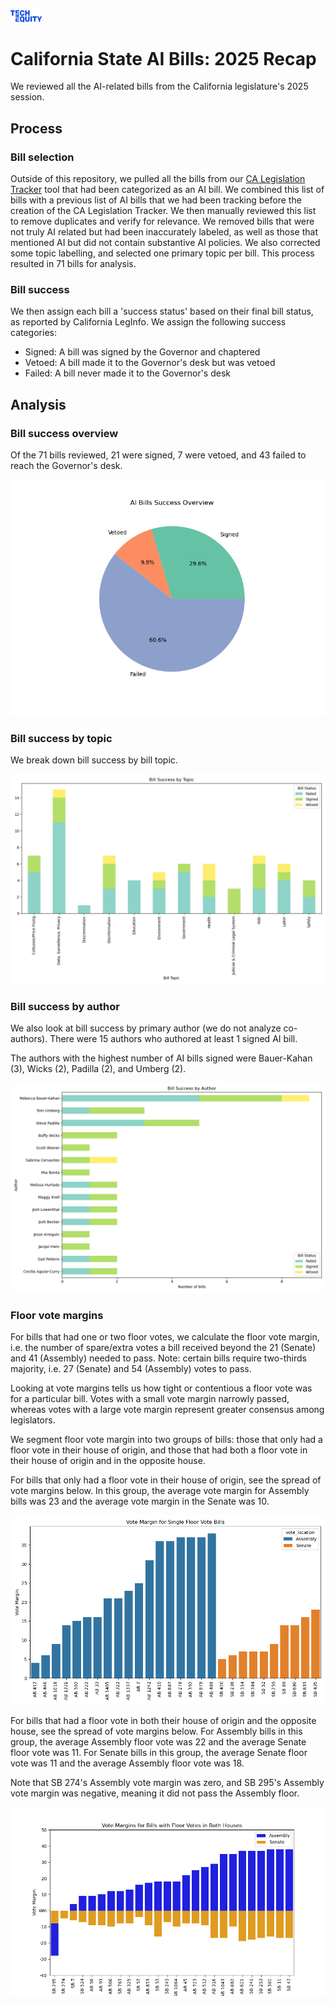 <img src="img/logo.png" alt="TechEquity Logo" width="10%"/>

# California State AI Bills: 2025 Recap
We reviewed all the AI-related bills from the California legislature's 2025 session.

## Process

### Bill selection
Outside of this repository, we pulled all the bills from our [CA Legislation Tracker](https://github.com/techequitycollaborative/legislation-tracker) tool that had been categorized as an AI bill. We combined this list of bills with a previous list of AI bills that we had been tracking before the creation of the CA Legislation Tracker. We then manually reviewed this list to remove duplicates and verify for relevance. We removed bills that were not truly AI related but had been inaccurately labeled, as well as those that mentioned AI but did not contain substantive AI policies. We also corrected some topic labelling, and selected one primary topic per bill. This process resulted in 71 bills for analysis.

### Bill success
We then assign each bill a 'success status' based on their final bill status, as reported by California LegInfo. We assign the following success categories: 
- Signed: A bill was signed by the Governor and chaptered
- Vetoed: A bill made it to the Governor's desk but was vetoed
- Failed: A bill never made it to the Governor's desk

## Analysis

### Bill success overview
Of the 71 bills reviewed, 21 were signed, 7 were vetoed, and 43 failed to reach the Governor's desk.

![Bill success overview](plots/bill_success_overview.png)

### Bill success by topic
We break down bill success by bill topic. 

![Bills by topic](plots/bills_by_topic.png)

### Bill success by author
We also look at bill success by primary author (we do not analyze co-authors). There were 15 authors who authored at least 1 signed AI bill.

The authors with the highest number of AI bills signed were Bauer-Kahan (3), Wicks (2), Padilla (2), and Umberg (2).

![Bills by author](plots/bills_by_author.png)

### Floor vote margins
For bills that had one or two floor votes, we calculate the floor vote margin, i.e. the number of spare/extra votes a bill received beyond the 21 (Senate) and 41 (Assembly) needed to pass. Note: certain bills require two-thirds majority, i.e. 27 (Senate) and 54 (Assembly) votes to pass.

Looking at vote margins tells us how tight or contentious a floor vote was for a particular bill. Votes with a small vote margin narrowly passed, whereas votes with a large vote margin represent greater consensus among legislators.

We segment floor vote margin into two groups of bills: those that only had a floor vote in their house of origin, and those that had both a floor vote in their house of origin and in the opposite house.

For bills that only had a floor vote in their house of origin, see the spread of vote margins below. In this group, the average vote margin for Assembly bills was 23 and the average vote margin in the Senate was 10. 

![House of origin floor votes](plots/single_floor_vote_margins.png)

For bills that had a floor vote in both their house of origin and the opposite house, see the spread of vote margins below. For Assembly bills in this group, the average Assembly floor vote was 22 and the average Senate floor vote was 11. For Senate bills in this group, the average Senate floor vote was 11 and the average Assembly floor vote was 18.

Note that SB 274's Assembly vote margin was zero, and SB 295's Assembly vote margin was negative, meaning it did not pass the Assembly floor.

![Both house floor votes](plots/both_floor_vote_margins.png)










